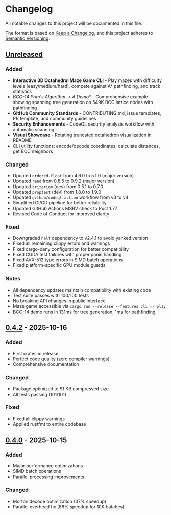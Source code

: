 # Changelog

All notable changes to this project will be documented in this file.

The format is based on [Keep a Changelog](https://keepachangelog.com/en/1.0.0/),
and this project adheres to [Semantic Versioning](https://semver.org/spec/v2.0.0.html).

## [Unreleased]

### Added
- **Interactive 3D Octahedral Maze Game CLI** - Play mazes with difficulty levels (easy/medium/hard), compete against A* pathfinding, and track statistics
- **BCC-14 Prim's Algorithm → A* Demo** - Comprehensive example showing spanning tree generation on 549K BCC lattice nodes with pathfinding
- **GitHub Community Standards** - CONTRIBUTING.md, issue templates, PR template, and community guidelines
- **Security Enhancements** - CodeQL security analysis workflow with automatic scanning
- **Visual Showcase** - Rotating truncated octahedron visualization in README
- CLI utility functions: encode/decode coordinates, calculate distances, get BCC neighbors

### Changed
- Updated `ordered-float` from 4.6.0 to 5.1.0 (major version)
- Updated `rand` from 0.8.5 to 0.9.2 (major version)
- Updated `criterion` (dev) from 0.5.1 to 0.7.0
- Updated `proptest` (dev) from 1.8.0 to 1.9.0
- Updated `github/codeql-action` workflow from v3 to v4
- Simplified CI/CD pipeline for better reliability
- Updated GitHub Actions MSRV check to Rust 1.77
- Revised Code of Conduct for improved clarity

### Fixed
- Downgraded `half` dependency to v2.4.1 to avoid yanked version
- Fixed all remaining clippy errors and warnings
- Fixed cargo-deny configuration for better compatibility
- Fixed CUDA test failures with proper panic handling
- Fixed AVX-512 type errors in SIMD batch operations
- Fixed platform-specific GPU module guards

### Notes
- All dependency updates maintain compatibility with existing code
- Test suite passes with 100/100 tests
- No breaking API changes in public interface
- Maze game accessible via `cargo run --release --features cli -- play`
- BCC-14 demo runs in 131ms for tree generation, 1ms for pathfinding

## [0.4.2] - 2025-10-16

### Added
- First crates.io release
- Perfect code quality (zero compiler warnings)
- Comprehensive documentation

### Changed
- Package optimized to 91 KB compressed size
- All tests passing (101/101)

### Fixed
- Fixed all clippy warnings
- Applied rustfmt to entire codebase

## [0.4.0] - 2025-10-15

### Added
- Major performance optimizations
- SIMD batch operations
- Parallel processing improvements

### Changed
- Morton decode optimization (37% speedup)
- Parallel overhead fix (86% speedup for 10K batches)

[Unreleased]: https://github.com/FunKite/OctaIndex3D/compare/v0.4.2...HEAD
[0.4.2]: https://github.com/FunKite/OctaIndex3D/releases/tag/v0.4.2
[0.4.0]: https://github.com/FunKite/OctaIndex3D/releases/tag/v0.4.0
